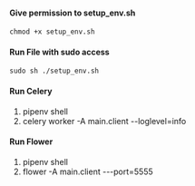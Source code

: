 #### Give permission to setup_env.sh
```
chmod +x setup_env.sh
```

#### Run File with sudo access
```
sudo sh ./setup_env.sh
```

#### Run Celery
1) pipenv shell
2) celery worker -A main.client --loglevel=info

#### Run Flower
1) pipenv shell
2) flower -A main.client ---port=5555
